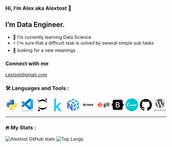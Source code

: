  ### Hi, I’m Alex aka Alextost 👋 
 ## I’m Data Engineer.
 - 🌱 I’m currently learning Data Science
 - ⚡ I'm sure that a difficult task is solved by several simple sub tasks
 - 🔭 looking for a new meanings
### Connect with me
Lextost@gmail.com


### :hammer_and_wrench: Languages and Tools :
<div>
  <img src="https://github.com/devicons/devicon/blob/master/icons/python/python-original.svg" title="Redux" alt="Redux " width="40" height="40"/>&nbsp;
  <img src="https://github.com/devicons/devicon/blob/master/icons/vscode/vscode-original-wordmark.svg" title="HTML5" alt="HTML" width="40" height="40"/>&nbsp;
  <img src="https://github.com/devicons/devicon/blob/master/icons/jupyter/jupyter-plain.svg" title="Spring" alt="Spring" width="40" height="40"/>&nbsp;
  <img src="https://github.com/devicons/devicon/blob/master/icons/kaggle/kaggle-original.svg" title="Material UI" alt="Material UI" width="40" height="40"/>&nbsp;
  <img src="https://github.com/devicons/devicon/blob/master/icons/numpy/numpy-original.svg" title="Flutter" alt="Flutter" width="40" height="40"/>&nbsp;
  <img src="https://github.com/devicons/devicon/blob/master/icons/slack/slack-plain-wordmark.svg" title="CSS3" alt="CSS" width="40" height="40"/>&nbsp; 
  <img src="https://github.com/devicons/devicon/blob/master/icons/git/git-original-wordmark.svg" title="Git" **alt="Git" width="40" height="40"/>
  <img src="https://github.com/devicons/devicon/blob/master/icons/bootstrap/bootstrap-plain.svg" title="Java" alt="Java" width="40" height="40"/>
  <img src="https://github.com/devicons/devicon/blob/master/icons/canva/canva-original.svg" title="React" alt="React" width="40" height="40"/>
  <img src="https://github.com/devicons/devicon/blob/master/icons/github/github-original.svg" title="React" alt="React" width="40" height="40"/>
  <img src="https://github.com/devicons/devicon/blob/master/icons/wordpress/wordpress-original.svg" title="JavaScript" alt="JavaScript" width="40" height="40"/>
</div>


---
### :fire: My Stats :
![Alextost GitHub stats](https://github-readme-stats.vercel.app/api?username=Alextost983&theme=shadow_green&show_icons=true)  ![Top Langs](https://github-readme-stats.vercel.app/api/top-langs/?username=Alextost983&hide_progress=true)
<!---
Alextost983/Alextost983 is a ✨ special ✨ repository because its `README.md` (this file) appears on your GitHub profile.
You can click the Preview link to take a look at your changes.
--->
